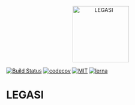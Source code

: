 <p align="center"><a href="https://github.com/imprss/legasi" target="_blank"><img width="150" alt="LEGASI" title="LEGASI" src=""></p>

[![Build Status](https://travis-ci.org/imprss/legasi.svg?branch=master)](https://travis-ci.org/imprss/legasi)
[![codecov](https://codecov.io/gh/imprss/legasi/branch/master/graph/badge.svg)](https://codecov.io/gh/imprss/legasi)
[![MIT](https://img.shields.io/npm/l/inferno.svg?style=flat-square)](https://github.com/imprss/legasi/blob/master/LICENSE)
[![lerna](https://img.shields.io/badge/maintained%20with-lerna-cc00ff.svg)](https://lernajs.io/)

# LEGASI

